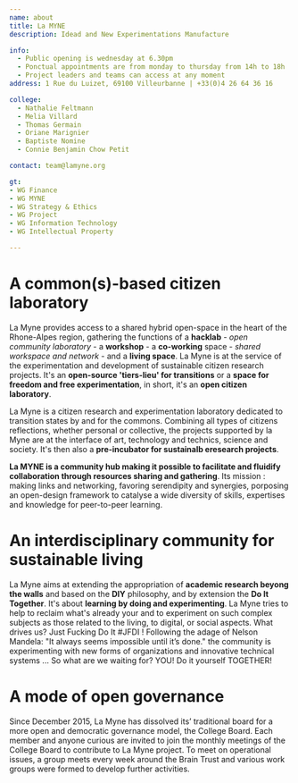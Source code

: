```yaml
---
name: about
title: La MYNE
description: Idead and New Experimentations Manufacture

info:
  - Public opening is wednesday at 6.30pm
  - Ponctual appointments are from monday to thursday from 14h to 18h
  - Project leaders and teams can access at any moment
address: 1 Rue du Luizet, 69100 Villeurbanne | +33(0)4 26 64 36 16

college:
  - Nathalie Feltmann
  - Melia Villard
  - Thomas Germain
  - Oriane Marignier
  - Baptiste Nomine
  - Connie Benjamin Chow Petit

contact: team@lamyne.org

gt:
- WG Finance
- WG MYNE
- WG Strategy & Ethics
- WG Project
- WG Information Technology
- WG Intellectual Property

---
```

# A common(s)-based citizen laboratory

La Myne provides access to a shared hybrid open-space in the heart of the Rhone-Alpes region, gathering the functions of a **hacklab** - *open community laboratory* - a **workshop** - a **co-working** space - *shared workspace and network* - and a **living space**. La Myne is at the service of the experimentation and development of  sustainable citizen research projects. It's an **open-source 'tiers-lieu' for transitions** or a **space for freedom and free experimentation**, in short, it's an **open citizen laboratory**.

La Myne is a citizen research and experimentation laboratory dedicated to transition states by and for the commons. Combining all types of citizens reflections, whether personal or collective, the projects supported by la Myne are at the interface of art, technology and technics, science and society. It's then also a **pre-incubator for sustainalb eresearch projects**.

**La MYNE is a community hub making it possible to facilitate and fluidify collaboration through resources sharing and gathering**. Its mission : making links and networking, favoring serendipity and synergies, porposing an open-design framework to catalyse a wide diversity of skills, expertises and knowledge for peer-to-peer learning.

# An interdisciplinary community for sustainable living

La Myne aims at extending the appropriation of **academic research beyong the walls** and based on the **DIY** philosophy, and by extension the **Do It Together**. It's about **learning by doing and experimenting**. La Myne tries to help to reclaim what's already your and to experiment on such complex subjects as those related to the living, to digital, or social aspects.
What drives us? Just Fucking Do It #JFDI ! Following the adage of Nelson Mandela: "It always seems impossible until it’s done." the community is experimenting with new forms of organizations and innovative technical systems ... So what are we waiting for? YOU! Do it yourself TOGETHER!

# A mode of open governance
Since December 2015, La Myne has dissolved its’ traditional board for a more open and democratic governance model, the College Board. Each member and anyone curious are invited to join the monthly meetings of the College Board to contribute to La Myne project. To meet on operational issues, a group meets every week around the Brain Trust and various work groups were formed to develop further activities.
